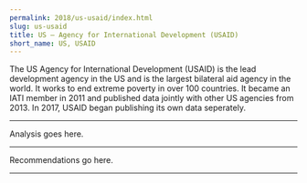 ```yaml
---
permalink: 2018/us-usaid/index.html
slug: us-usaid
title: US – Agency for International Development (USAID)
short_name: US, USAID
---
```


The US Agency for International Development (USAID) is the lead development agency in the US and is the largest bilateral aid agency in the world. It works to end extreme poverty in over 100 countries. It became an IATI member in 2011 and published data jointly with other US agencies from 2013. In 2017, USAID began publishing its own data seperately.

---

Analysis goes here.

---

Recommendations go here.

---
